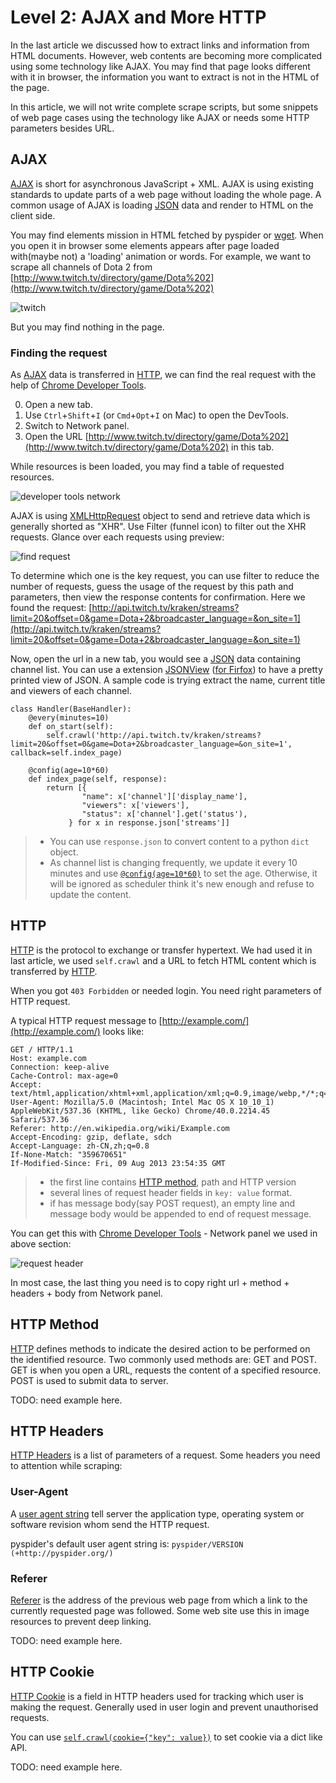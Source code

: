 Level 2: AJAX and More HTTP
===========================

In the last article we discussed how to extract links and information from HTML documents. However, web contents are becoming more complicated using some technology like AJAX. You may find that page looks different with it in browser, the information you want to extract is not in the HTML of the page.

In this article, we will not write complete scrape scripts, but some snippets of web page cases using the technology like AJAX or needs some HTTP parameters besides URL.

AJAX
----

[AJAX] is short for asynchronous JavaScript + XML. AJAX is using existing standards to update parts of a web page without loading the whole page. A common usage of AJAX is loading [JSON] data and render to HTML on the client side.

You may find elements mission in HTML fetched by pyspider or [wget](https://www.gnu.org/software/wget/). When you open it in browser some elements appears after page loaded with(maybe not) a 'loading' animation or words. For example, we want to scrape all channels of Dota 2 from [http://www.twitch.tv/directory/game/Dota%202](http://www.twitch.tv/directory/game/Dota%202)

![twitch](imgs/twitch.png)

But you may find nothing in the page. 

### Finding the request

As [AJAX] data is transferred in [HTTP], we can find the real request with the help of [Chrome Developer Tools](https://developer.chrome.com/devtools).

0. Open a new tab.
1. Use `Ctrl`+`Shift`+`I` (or `Cmd`+`Opt`+`I` on Mac) to open the DevTools.
2. Switch to Network panel.
3. Open the URL [http://www.twitch.tv/directory/game/Dota%202](http://www.twitch.tv/directory/game/Dota%202) in this tab.

While resources is been loaded, you may find a table of requested resources.

![developer tools network](imgs/developer-tools-network.png)

AJAX is using [XMLHttpRequest](https://developer.mozilla.org/en-US/docs/Web/API/XMLHttpRequest) object to send and retrieve data which is generally shorted as "XHR". Use Filter (funnel icon) to filter out the XHR requests. Glance over each requests using preview:

![find request](imgs/search-for-request.png)

To determine which one is the key request, you can use filter to reduce the number of requests, guess the usage of the request by this path and parameters, then view the response contents for confirmation. Here we found the request: [http://api.twitch.tv/kraken/streams?limit=20&offset=0&game=Dota+2&broadcaster_language=&on_site=1](http://api.twitch.tv/kraken/streams?limit=20&offset=0&game=Dota+2&broadcaster_language=&on_site=1)

Now, open the url in a new tab, you would see a [JSON] data containing channel list. You can use a extension [JSONView](https://chrome.google.com/webstore/detail/jsonview/chklaanhfefbnpoihckbnefhakgolnmc) ([for Firfox](http://jsonview.com/)) to have a pretty printed view of JSON. A sample code is trying extract the name, current title and viewers of each channel.

```
class Handler(BaseHandler):
    @every(minutes=10)
    def on_start(self):
        self.crawl('http://api.twitch.tv/kraken/streams?limit=20&offset=0&game=Dota+2&broadcaster_language=&on_site=1', callback=self.index_page)

    @config(age=10*60)
    def index_page(self, response):
        return [{
                "name": x['channel']['display_name'],
                "viewers": x['viewers'],
                "status": x['channel'].get('status'),
             } for x in response.json['streams']]
```

> * You can use `response.json` to convert content to a python `dict` object.
> * As channel list is changing frequently, we update it every 10 minutes and use [`@config(age=10*60)`](/apis/self.crawl/#configkwargs) to set the age. Otherwise, it will be ignored as scheduler think it's new enough and refuse to update the content.


HTTP
----

[HTTP] is the protocol to exchange or transfer hypertext. We had used it in last article, we used `self.crawl` and a URL to fetch HTML content which is transferred by [HTTP].

When you got `403 Forbidden` or needed login. You need right parameters of HTTP request.

A typical HTTP request message to [http://example.com/](http://example.com/) looks like:

```
GET / HTTP/1.1
Host: example.com
Connection: keep-alive
Cache-Control: max-age=0
Accept: text/html,application/xhtml+xml,application/xml;q=0.9,image/webp,*/*;q=0.8
User-Agent: Mozilla/5.0 (Macintosh; Intel Mac OS X 10_10_1) AppleWebKit/537.36 (KHTML, like Gecko) Chrome/40.0.2214.45 Safari/537.36
Referer: http://en.wikipedia.org/wiki/Example.com
Accept-Encoding: gzip, deflate, sdch
Accept-Language: zh-CN,zh;q=0.8
If-None-Match: "359670651"
If-Modified-Since: Fri, 09 Aug 2013 23:54:35 GMT
```

> * the first line contains [HTTP method](http://www.w3schools.com/tags/ref_httpmethods.asp), path and HTTP version
> * several lines of request header fields in `key: value` format.
> * if has message body(say POST request), an empty line and message body would be appended to end of request message.

You can get this with [Chrome Developer Tools](https://developer.chrome.com/devtools) - Network panel we used in above section:

![request header](imgs/request-headers.png)

In most case, the last thing you need is to copy right url + method + headers + body from Network panel.

HTTP Method
-----------

[HTTP] defines methods to indicate the desired action to be performed on the identified resource. Two commonly used methods are: GET and POST. GET is when you open a URL, requests the content of a specified resource. POST is used to submit data to server.

TODO: need example here.

HTTP Headers
------------

[HTTP Headers](http://en.wikipedia.org/wiki/List_of_HTTP_header_fields) is a list of parameters of a request. Some headers you need to attention while scraping:

### User-Agent

A [user agent string](http://en.wikipedia.org/wiki/User_agent_string) tell server the application type, operating system or software revision whom send the HTTP request.

pyspider's default user agent string is: `pyspider/VERSION (+http://pyspider.org/)`

### Referer

[Referer](http://en.wikipedia.org/wiki/HTTP_referer) is the address of the previous web page from which a link to the currently requested page was followed. Some web site use this in image resources to prevent deep linking.

TODO: need example here.

HTTP Cookie
-----------

[HTTP Cookie](http://en.wikipedia.org/wiki/HTTP_cookie) is a field in HTTP headers used for tracking which user is making the request. Generally used in user login and prevent unauthorised requests.

You can use [`self.crawl(cookie={"key": value})`](/apis/self.crawl/#fetch) to set cookie via a dict like API.

TODO: need example here.

[AJAX]:          http://en.wikipedia.org/wiki/Ajax_%28programming%29
[JSON]:          http://en.wikipedia.org/wiki/JSON
[HTTP]:          http://en.wikipedia.org/wiki/Hypertext_Transfer_Protocol
